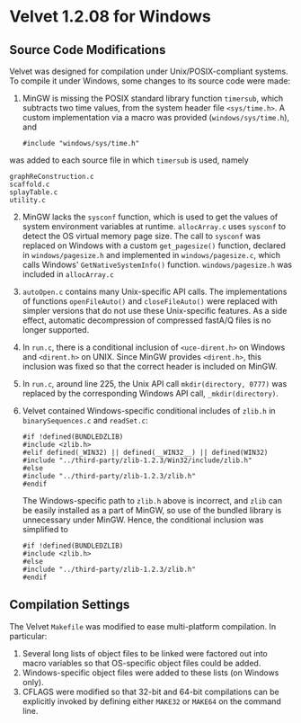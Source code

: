 Velvet 1.2.08 for Windows
=========================

Source Code Modifications
-------------------------

Velvet was designed for compilation under Unix/POSIX-compliant systems.  To compile it under Windows, some changes to its source code were made:

1.	MinGW is missing the POSIX standard library function `timersub`, which subtracts two time values, from the system header file `<sys/time.h>`.  A custom implementation via a macro was provided (`windows/sys/time.h`), and

		#include "windows/sys/time.h"
		
was added to each source file in which `timersub` is used, namely

	graphReConstruction.c
	scaffold.c
	splayTable.c
	utility.c

2.	MinGW lacks the `sysconf` function, which is used to get the values of system environment variables at runtime.  `allocArray.c` uses `sysconf` to detect the OS virtual memory page size.  The call to `sysconf` was replaced on Windows with a custom `get_pagesize()` function, declared in `windows/pagesize.h` and implemented in `windows/pagesize.c`, which calls Windows' `GetNativeSystemInfo()` function.  `windows/pagesize.h` was included in `allocArray.c`
3.	`autoOpen.c` contains many Unix-specific API calls.  The implementations of functions `openFileAuto()` and `closeFileAuto()` were replaced with simpler versions that do not use these Unix-specific features.  As a side effect, automatic decompression of compressed fastA/Q files is no longer supported.
4.	In `run.c`, there is a conditional inclusion of `<uce-dirent.h>` on Windows and `<dirent.h>` on UNIX.  Since MinGW provides `<dirent.h>`, this inclusion was fixed so that the correct header is included on MinGW.
5.	In `run.c`, around line 225, the Unix API call `mkdir(directory, 0777)` was replaced by the corresponding Windows API call, `_mkdir(directory)`.
6.	Velvet contained Windows-specific conditional includes of `zlib.h` in `binarySequences.c` and `readSet.c`:

		#if !defined(BUNDLEDZLIB)
		#include <zlib.h>
		#elif defined(_WIN32) || defined(__WIN32__) || defined(WIN32)
		#include "../third-party/zlib-1.2.3/Win32/include/zlib.h"
		#else
		#include "../third-party/zlib-1.2.3/zlib.h"
		#endif
		
	The Windows-specific path to `zlib.h` above is incorrect, and `zlib` can be easily installed as a part of MinGW, so use of the bundled library is unnecessary under MinGW.  Hence, the conditional inclusion was simplified to

		#if !defined(BUNDLEDZLIB)
		#include <zlib.h>
		#else
		#include "../third-party/zlib-1.2.3/zlib.h"
		#endif

Compilation Settings
--------------------

The Velvet `Makefile` was modified to ease multi-platform compilation.  In particular:

1.	Several long lists of object files to be linked were factored out into macro variables so that OS-specific object files could be added.
2.	Windows-specific object files were added to these lists (on Windows only).
3.	CFLAGS were modified so that 32-bit and 64-bit compilations can be explicitly invoked by defining either `MAKE32` or `MAKE64` on the command line.